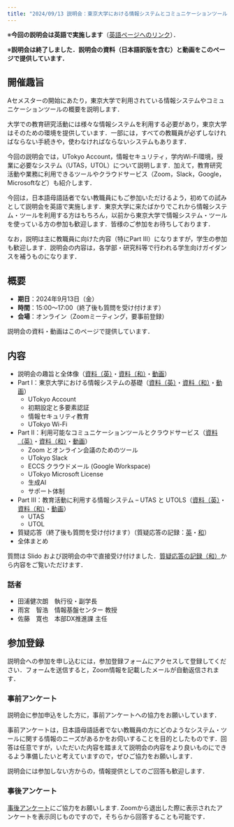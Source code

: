 ```yaml
---
title: "2024/09/13 説明会：東京大学における情報システムとコミュニケーションツール（英語で実施）"
---
```


※**今回の説明会は英語で実施します**（[英語ページへのリンク](/en/events/2024-09-13/)）．

※**説明会は終了しました．説明会の資料（日本語訳版を含む）と動画をこのページで提供しています．**

## 開催趣旨
Aセメスターの開始にあたり，東京大学で利用されている情報システムやコミュニケーションツールの概要を説明します．

大学での教育研究活動には様々な情報システムを利用する必要があり，東京大学はそのための環境を提供しています．一部には，すべての教職員が必ずしなければならない手続きや，使わなければならないシステムもあります．

今回の説明会では，UTokyo Account，情報セキュリティ，学内Wi-Fi環境，授業に必要なシステム（UTAS，UTOL）について説明します．加えて，教育研究活動や業務に利用できるツールやクラウドサービス（Zoom，Slack，Google，Microsoftなど）も紹介します．

今回は，日本語母語話者でない教職員にもご参加いただけるよう，初めての試みとして説明会を英語で実施します．東京大学に来たばかりでこれから情報システム・ツールを利用する方はもちろん，以前から東京大学で情報システム・ツールを使っている方の参加も歓迎します．皆様のご参加をお待ちしております．

なお，説明は主に教職員に向けた内容（特にPart III）になりますが，学生の参加も歓迎します．説明会の内容は，各学部・研究科等で行われる学生向けガイダンスを補うものになります．

## 概要
- **期日**：2024年9月13日（金）
- **時間**：15:00～17:00（終了後も質問を受け付けます）
- **会場**：オンライン（Zoomミーティング，要事前登録）
<!-- [要事前登録](https://forms.office.com/Pages/ResponsePage.aspx?id=T6978HAr10eaAgh1yvlMhMG0cB0M1D9AlsFXGVVZ8GhUMkdURFZWTTNNQTNNVjlPV1VLOUUzV09FMiQlQCN0PWcu) -->

説明会の資料・動画はこのページで提供しています．

## 内容
- 説明会の趣旨と全体像（[資料（英）](/en/events/2024-09-13/slides/00_index_en.pdf)・[資料（和）](/events/2024-09-13/slides/00_index_ja.pdf)・[動画](https://youtu.be/xuT_-MCYAoM)）
- Part I：東京大学における情報システムの基礎（[資料（英）](/en/events/2024-09-13/slides/01_basics_en.pdf)・[資料（和）](/events/2024-09-13/slides/01_basics_ja.pdf)・[動画](https://youtu.be/zMegTRDIu30)）
  - UTokyo Account
  - 初期設定と多要素認証
  - 情報セキュリティ教育
  - UTokyo Wi-Fi
- Part II：利用可能なコミュニケーションツールとクラウドサービス（[資料（英）](/en/events/2024-09-13/slides/02_available_tools_en.pdf)・[資料（和）](/events/2024-09-13/slides/02_available_tools_ja.pdf)・[動画](https://youtu.be/GeZEywIQYgQ)）
  - Zoom とオンライン会議のためのツール
  - UTokyo Slack
  - ECCS クラウドメール (Google Workspace)
  - UTokyo Microsoft License
  - 生成AI
  - サポート体制
- Part III：教育活動に利用する情報システム – UTAS と UTOLS（[資料（英）](/en/events/2024-09-13/slides/03_utas_utol_en.pdf)・[資料（和）](/events/2024-09-13/slides/03_utas_utol_ja.pdf)・[動画](https://youtu.be/q1oyLQWU84Y)）
  - UTAS
  - UTOL
- 質疑応答（終了後も質問を受け付けます）（質疑応答の記録：[英](/en/events/2024-09-13/slides/99_QandA_ja.pdf)・[和](/events/2024-09-13/slides/99_QandA_ja.pdf)）
- 全体まとめ

質問は Slido および説明会の中で直接受け付けました．[質疑応答の記録（和）](/events/2024-09-13/slides/99_QandA_ja.pdf)から内容をご覧いただけます．
<!-- 質問は**[こちらの Slido](https://app.sli.do/event/faBx8JbTgARtVdPB75oNQB)** または [https://sli.do/](https://sli.do/) で code = `utelecon20240913`）へ投稿してください．事前の質問も歓迎します．（質問は可能な限り英語でお寄せください．） -->

### 話者
- 田浦健次朗　執行役・副学長
- 雨宮　智浩　情報基盤センター 教授
- 佐藤　寛也　本部DX推進課 主任

## 参加登録
説明会への参加を申し込むには，参加登録フォームにアクセスして登録してください．フォームを送信すると，Zoom情報を記載したメールが自動返信されます．
<!-- [参加登録フォーム](https://forms.office.com/Pages/ResponsePage.aspx?id=T6978HAr10eaAgh1yvlMhMG0cB0M1D9AlsFXGVVZ8GhUMkdURFZWTTNNQTNNVjlPV1VLOUUzV09FMiQlQCN0PWcu) -->

### 事前アンケート
説明会に参加申込をした方に，事前アンケートへの協力をお願いしています．
<!-- [事前アンケート](https://forms.office.com/Pages/ResponsePage.aspx?id=T6978HAr10eaAgh1yvlMhMG0cB0M1D9AlsFXGVVZ8GhUQ1hIR1BFNkhDVFU2REhSTkw2NTdRSjU2MiQlQCN0PWcu) -->

事前アンケートは，日本語母語話者でない教職員の方にどのようなシステム・ツールに関する情報のニーズがあるかをお伺いすることを目的としたものです．回答は任意ですが，いただいた内容を踏まえて説明会の内容をより良いものにできるよう準備したいと考えていますので，ぜひご協力をお願いします．

説明会には参加しない方からの，情報提供としてのご回答も歓迎します．

### 事後アンケート
[事後アンケート](https://forms.office.com/Pages/ResponsePage.aspx?id=T6978HAr10eaAgh1yvlMhMG0cB0M1D9AlsFXGVVZ8GhUM09PNjg2SVRKSlo2SDBQUE5JTFI0MERHUSQlQCN0PWcu)にご協力をお願いします. Zoomから退出した際に表示されたアンケートを表示同じものですので，そちらから回答することも可能です．
